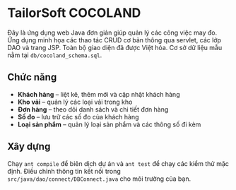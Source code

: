 # TailorSoft COCOLAND

Đây là ứng dụng web Java đơn giản giúp quản lý các công việc may đo. Ứng dụng minh họa các thao tác CRUD cơ bản thông qua servlet, các lớp DAO và trang JSP. Toàn bộ giao diện đã được Việt hóa. Cơ sở dữ liệu mẫu nằm tại `db/cocoland_schema.sql`.

## Chức năng
- **Khách hàng** – liệt kê, thêm mới và cập nhật khách hàng
- **Kho vải** – quản lý các loại vải trong kho
- **Đơn hàng** – theo dõi danh sách và chi tiết đơn hàng
- **Số đo** – lưu trữ các số đo của khách hàng
- **Loại sản phẩm** – quản lý loại sản phẩm và các thông số đi kèm

## Xây dựng
Chạy `ant compile` để biên dịch dự án và `ant test` để chạy các kiểm thử mặc định. Điều chỉnh thông tin kết nối trong `src/java/dao/connect/DBConnect.java` cho môi trường của bạn.
